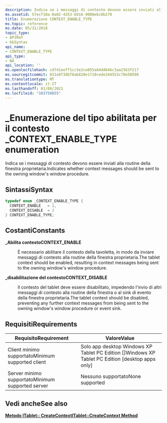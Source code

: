 ```yaml
---
description: Indica se i messaggi di contesto devono essere inviati alla routine della finestra proprietaria.
ms.assetid: 57ecf10a-8a02-4353-b916-9080ebc0b270
title: Enumerazione CONTEXT_ENABLE_TYPE
ms.topic: reference
ms.date: 05/31/2018
topic_type:
- APIRef
- kbSyntax
api_name:
- CONTEXT_ENABLE_TYPE
api_type:
- NA
api_location: ''
ms.openlocfilehash: cd741eeff1cc3e2ce055a84dd646c3aa2563f217
ms.sourcegitcommit: 831e8f3db78ab820e1710cede244553c70e50500
ms.translationtype: MT
ms.contentlocale: it-IT
ms.lasthandoff: 01/08/2021
ms.locfileid: "103758855"
---
```

# <a name="context_enable_type-enumeration"></a><span data-ttu-id="3f82e-103">\_Enumerazione del tipo abilitata per il contesto \_</span><span class="sxs-lookup"><span data-stu-id="3f82e-103">CONTEXT\_ENABLE\_TYPE enumeration</span></span>

<span data-ttu-id="3f82e-104">Indica se i messaggi di contesto devono essere inviati alla routine della finestra proprietaria.</span><span class="sxs-lookup"><span data-stu-id="3f82e-104">Indicates whether context messages should be sent to the owning window's window procedure.</span></span>

## <a name="syntax"></a><span data-ttu-id="3f82e-105">Sintassi</span><span class="sxs-lookup"><span data-stu-id="3f82e-105">Syntax</span></span>


```C++
typedef enum _CONTEXT_ENABLE_TYPE { 
  CONTEXT_ENABLE   = 1,
  CONTEXT_DISABLE  = 2
} CONTEXT_ENABLE_TYPE;
```



## <a name="constants"></a><span data-ttu-id="3f82e-106">Costanti</span><span class="sxs-lookup"><span data-stu-id="3f82e-106">Constants</span></span>

<dl> <dt>

<span data-ttu-id="3f82e-107"><span id="CONTEXT_ENABLE"></span><span id="context_enable"></span>**\_Abilita contesto**</span><span class="sxs-lookup"><span data-stu-id="3f82e-107"><span id="CONTEXT_ENABLE"></span><span id="context_enable"></span>**CONTEXT\_ENABLE**</span></span>
</dt> <dd>

<span data-ttu-id="3f82e-108">È necessario abilitare il contesto della tavoletta, in modo da inviare messaggi di contesto alla routine della finestra proprietaria.</span><span class="sxs-lookup"><span data-stu-id="3f82e-108">The tablet context should be enabled, resulting in context messages being sent to the owning window's window procedure.</span></span>

</dd> <dt>

<span data-ttu-id="3f82e-109"><span id="CONTEXT_DISABLE"></span><span id="context_disable"></span>**\_disabilitazione del contesto**</span><span class="sxs-lookup"><span data-stu-id="3f82e-109"><span id="CONTEXT_DISABLE"></span><span id="context_disable"></span>**CONTEXT\_DISABLE**</span></span>
</dt> <dd>

<span data-ttu-id="3f82e-110">Il contesto del tablet deve essere disabilitato, impedendo l'invio di altri messaggi di contesto alla routine della finestra o al sink di evento della finestra proprietaria.</span><span class="sxs-lookup"><span data-stu-id="3f82e-110">The tablet context should be disabled, preventing any further context messages from being sent to the owning window's window procedure or event sink.</span></span>

</dd> </dl>

## <a name="requirements"></a><span data-ttu-id="3f82e-111">Requisiti</span><span class="sxs-lookup"><span data-stu-id="3f82e-111">Requirements</span></span>



| <span data-ttu-id="3f82e-112">Requisito</span><span class="sxs-lookup"><span data-stu-id="3f82e-112">Requirement</span></span> | <span data-ttu-id="3f82e-113">Valore</span><span class="sxs-lookup"><span data-stu-id="3f82e-113">Value</span></span> |
|-------------------------------------|---------------------------------------------------------------|
| <span data-ttu-id="3f82e-114">Client minimo supportato</span><span class="sxs-lookup"><span data-stu-id="3f82e-114">Minimum supported client</span></span><br/> | <span data-ttu-id="3f82e-115">Solo app desktop Windows XP Tablet PC Edition \[\]</span><span class="sxs-lookup"><span data-stu-id="3f82e-115">Windows XP Tablet PC Edition \[desktop apps only\]</span></span><br/> |
| <span data-ttu-id="3f82e-116">Server minimo supportato</span><span class="sxs-lookup"><span data-stu-id="3f82e-116">Minimum supported server</span></span><br/> | <span data-ttu-id="3f82e-117">Nessuno supportato</span><span class="sxs-lookup"><span data-stu-id="3f82e-117">None supported</span></span><br/>                                     |



## <a name="see-also"></a><span data-ttu-id="3f82e-118">Vedi anche</span><span class="sxs-lookup"><span data-stu-id="3f82e-118">See also</span></span>

<dl> <dt>

[<span data-ttu-id="3f82e-119">**Metodo ITablet:: CreateContext**</span><span class="sxs-lookup"><span data-stu-id="3f82e-119">**ITablet::CreateContext Method**</span></span>](itablet-createcontext.md)
</dt> </dl>

 

 




